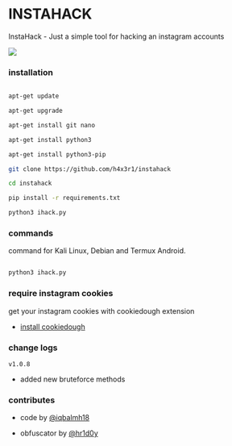 # INSTAHACK

InstaHack - Just a simple tool for hacking an instagram accounts

<img src="https://raw.githubusercontent.com/termuxhackers-id/instahack/main/data/user/v1.0.6.png">

### installation

````bash

apt-get update

apt-get upgrade

apt-get install git nano

apt-get install python3

apt-get install python3-pip

git clone https://github.com/h4x3r1/instahack

cd instahack

pip install -r requirements.txt

python3 ihack.py

````

### commands

command for Kali Linux, Debian and Termux Android.

````bash

python3 ihack.py

````

### require instagram cookies

get your instagram cookies with cookiedough extension

- [install cookiedough](https://chrome.google.com/webstore/detail/cookiedough)

### change logs

```v1.0.8```

- added new bruteforce methods

### contributes

- code by [@iqbalmh18](https://instagram.com/iqbalmh18)

- obfuscator by [@hr1d0y](https://github.com/h4x3r1)
